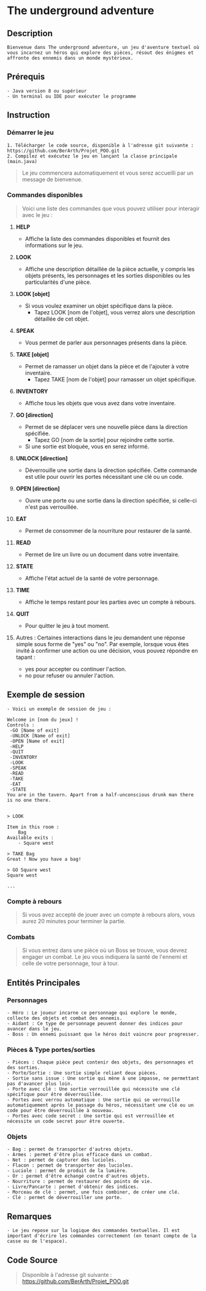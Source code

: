 # The underground adventure

## Description

    Bienvenue dans The underground adventure, un jeu d'aventure textuel où vous incarnez un héros qui explore des pièces, résout des énigmes et affronte des ennemis dans un monde mystérieux.

## Prérequis

    - Java version 8 ou supérieur
    - Un terminal ou IDE pour exécuter le programme

## Instruction

### Démarrer le jeu

    1. Télécharger le code source, disponible à l'adresse git suivante : https://github.com/BerArth/Projet_POO.git
    2. Compilez et exécutez le jeu en lançant la classe principale (main.java)
> Le jeu commencera automatiquement et vous serez accueilli par un message de bienvenue.

### Commandes disponibles

> Voici une liste des commandes que vous pouvez utiliser pour interagir avec le jeu :

1. **HELP**
    - Affiche la liste des commandes disponibles et fournit des informations sur le jeu.

2. **LOOK**
    - Affiche une description détaillée de la pièce actuelle, y compris les objets présents, les personnages et les sorties disponibles ou les particularités d'une pièce.

3. **LOOK [objet]**
    - Si vous voulez examiner un objet spécifique dans la pièce.
        - Tapez LOOK [nom de l'objet], vous verrez alors une description détaillée de cet objet.

4. **SPEAK**
    - Vous permet de parler aux personnages présents dans la pièce.

5. **TAKE [objet]**
    - Permet de ramasser un objet dans la pièce et de l'ajouter à votre inventaire.
        - Tapez TAKE [nom de l'objet] pour ramasser un objet spécifique.

6. **INVENTORY**
    - Affiche tous les objets que vous avez dans votre inventaire.

7. **GO [direction]**
    - Permet de se déplacer vers une nouvelle pièce dans la direction spécifiée.
        - Tapez GO [nom de la sortie] pour rejoindre cette sortie.
    - Si une sortie est bloquée, vous en serez informé.

8. **UNLOCK [direction]**
    - Déverrouille une sortie dans la direction spécifiée. Cette commande est utile pour ouvrir les portes nécessitant une clé ou un code.

9. **OPEN [direction]**
    - Ouvre une porte ou une sortie dans la direction spécifiée, si celle-ci n'est pas verrouillée.

10. **EAT**
    - Permet de consommer de la nourriture pour restaurer de la santé.

11. **READ**
    - Permet de lire un livre ou un document dans votre inventaire.

12. **STATE**
    - Affiche l'état actuel de la santé de votre personnage.
    
13. **TIME**
    - Affiche le temps restant pour les parties avec un compte à rebours.

14. **QUIT**
    - Pour quitter le jeu à tout moment.

15. Autres : Certaines interactions dans le jeu demandent une réponse simple sous forme de "yes" ou "no". Par exemple, lorsque vous êtes invité à confirmer une action ou une décision, vous pouvez répondre en tapant :
    - yes pour accepter ou continuer l'action.
    - no pour refuser ou annuler l'action.

## Exemple de session

    - Voici un exemple de session de jeu :

```
Welcome in [nom du jeux] !
Controls :
 -GO [Name of exit]
 -UNLOCK [Name of exit]
 -OPEN [Name of exit]
 -HELP
 -QUIT
 -INVENTORY
 -LOOK
 -SPEAK 
 -READ 
 -TAKE 
 -EAT 
 -STATE
You are in the tavern. Apart from a half-unconscious drunk man there is no one there.


> LOOK

Item in this room : 
    Bag
Available exits :
    - Square west

> TAKE Bag
Great ! Now you have a bag!

> GO Square west
Square west

...
```

### Compte à rebours

>Si vous avez accepté de jouer avec un compte à rebours alors, vous aurez 20 minutes pour terminer la partie.

### Combats

>Si vous entrez dans une pièce où un Boss se trouve, vous devrez engager un combat. Le jeu vous indiquera la santé de l'ennemi et celle de votre personnage, tour à tour.

## Entités Principales

### Personnages

    - Héro : Le joueur incarne ce personnage qui explore le monde, collecte des objets et combat des ennemis.
    - Aidant : Ce type de personnage peuvent donner des indices pour avancer dans le jeu.
    - Boss : Un ennemi puissant que le héros doit vaincre pour progresser.

### Pièces & Type portes/sorties

    - Pièces : Chaque pièce peut contenir des objets, des personnages et des sorties.
    - Porte/Sortie : Une sortie simple reliant deux pièces.
    - Sortie sans issue : Une sortie qui mène à une impasse, ne permettant pas d'avancer plus loin.
    - Porte avec clé : Une sortie verrouillée qui nécessite une clé spécifique pour être déverrouillée.
    - Portes avec verrou automatique : Une sortie qui se verrouille automatiquement après le passage du héros, nécessitant une clé ou un code pour être déverrouillée à nouveau.
    - Portes avec code secret : Une sortie qui est verrouillée et nécessite un code secret pour être ouverte.


### Objets

    - Bag : permet de transporter d'autres objets.
    - Armes : permet d'être plus efficace dans un combat.
    - Net : permet de capturer des lucioles.
    - Flacon : permet de transporter des lucioles.
    - Luciole : permet de produit de la lumière.
    - Or : permet d'être échangé contre d'autres objets.
    - Nourriture : permet de restaurer des points de vie.
    - Livre/Pancarte : permet d'obtenir des indices.
    - Morceau de clé : permet, une fois combiner, de créer une clé.
    - Clé : permet de déverrouiller une porte.

## Remarques

    - Le jeu repose sur la logique des commandes textuelles. Il est important d'écrire les commandes correctement (en tenant compte de la casse ou de l'espace).

## Code Source
>
> Disponible à l'adresse git suivante : https://github.com/BerArth/Projet_POO.git